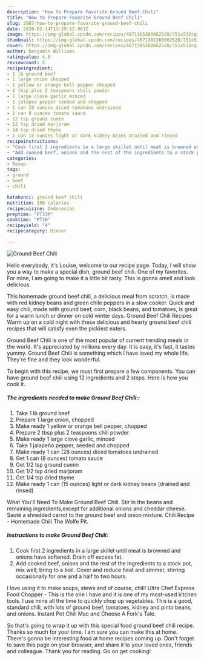 ```yaml
---
description: "How to Prepare Favorite Ground Beef Chili"
title: "How to Prepare Favorite Ground Beef Chili"
slug: 2987-how-to-prepare-favorite-ground-beef-chili
date: 2020-02-14T13:29:12.063Z
image: https://img-global.cpcdn.com/recipes/4671385360662528/751x532cq70/ground-beef-chili-recipe-main-photo.jpg
thumbnail: https://img-global.cpcdn.com/recipes/4671385360662528/751x532cq70/ground-beef-chili-recipe-main-photo.jpg
cover: https://img-global.cpcdn.com/recipes/4671385360662528/751x532cq70/ground-beef-chili-recipe-main-photo.jpg
author: Benjamin Williams
ratingvalue: 4.8
reviewcount: 5
recipeingredient:
- 1 lb ground beef
- 1 large onion chopped
- 1 yellow or orange bell pepper chopped
- 2 tbsp plus 2 teaspoons chili powder
- 1 large clove garlic minced
- 1 jalapeo pepper seeded and chopped
- 1 can 28 ounces diced tomatoes undrained
- 1 can 8 ounces tomato sauce
- 12 tsp ground cumin
- 12 tsp dried marjoram
- 14 tsp dried thyme
- 1 can 15 ounces light or dark kidney beans drained and rinsed
recipeinstructions:
- "Cook first 2 ingredients in a large skillet until meat is browned and onions have softened. Drain off excess fat."
- "Add cooked beef, onions and the rest of the ingredients to a stock pot, mix well; bring to a boil. Cover and reduce heat and simmer, stirring occasionally for one and a half to two hours."
categories:
- Resep
tags:
- ground
- beef
- chili

katakunci: ground beef chili
nutrition: 190 calories
recipecuisine: Indonesian
preptime: "PT33M"
cooktime: "PT1H"
recipeyield: "4"
recipecategory: Dinner

---
```



![Ground Beef Chili](https://img-global.cpcdn.com/recipes/4671385360662528/751x532cq70/ground-beef-chili-recipe-main-photo.jpg)

Hello everybody, it's Louise, welcome to our recipe page. Today, I will show you a way to make a special dish, ground beef chili. One of my favorites. For mine, I am going to make it a little bit tasty. This is gonna smell and look delicious.

This homemade ground beef chili, a delicious meal from scratch, is made with red kidney beans and green chile peppers in a slow cooker. Quick and easy chili, made with ground beef, corn, black beans, and tomatoes, is great for a warm lunch or dinner on cold winter days. Ground Beef Chili Recipes Warm up on a cold night with these delicious and hearty ground beef chili recipes that will satisfy even the pickiest eaters.

Ground Beef Chili is one of the most popular of current trending meals in the world. It's appreciated by millions every day. It is easy, it's fast, it tastes yummy. Ground Beef Chili is something which I have loved my whole life. They're fine and they look wonderful.


To begin with this recipe, we must first prepare a few components. You can have ground beef chili using 12 ingredients and 2 steps. Here is how you cook it.

##### The ingredients needed to make Ground Beef Chili::

1. Take 1 lb ground beef
1. Prepare 1 large onion, chopped
1. Make ready 1 yellow or orange bell pepper, chopped
1. Prepare 2 tbsp plus 2 teaspoons chili powder
1. Make ready 1 large clove garlic, minced
1. Take 1 jalapeño pepper, seeded and chopped
1. Make ready 1 can (28 ounces) diced tomatoes undrained
1. Get 1 can (8 ounces) tomato sauce
1. Get 1/2 tsp ground cumin
1. Get 1/2 tsp dried marjoram
1. Get 1/4 tsp dried thyme
1. Make ready 1 can (15 ounces) light or dark kidney beans (drained and rinsed)


What You&#39;ll Need To Make Ground Beef Chili. Stir in the beans and remaining ingredients,except for additional onions and cheddar cheese. Sauté a shredded carrot to the ground beef and onion mixture. Chili Recipe - Homemade Chili The Wolfe Pit. 

##### Instructions to make Ground Beef Chili:

1. Cook first 2 ingredients in a large skillet until meat is browned and onions have softened. Drain off excess fat.
1. Add cooked beef, onions and the rest of the ingredients to a stock pot, mix well; bring to a boil. Cover and reduce heat and simmer, stirring occasionally for one and a half to two hours.


I love using it to make soups, stews and of course, chili! Ultra Chef Express Food Chopper - This is the one I have and it is one of my most-used kitchen tools. I use mine all the time to quickly chop up vegetables. This is a good, standard chili, with lots of ground beef, tomatoes, kidney and pinto beans, and onions. Instant Pot Chili Mac and Cheese A Fork&#39;s Tale. 

So that's going to wrap it up with this special food ground beef chili recipe. Thanks so much for your time. I am sure you can make this at home. There's gonna be interesting food at home recipes coming up. Don't forget to save this page on your browser, and share it to your loved ones, friends and colleague. Thank you for reading. Go on get cooking!
